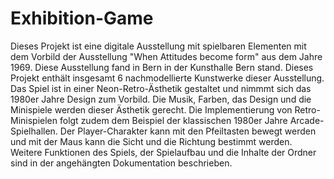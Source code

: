 # Exhibition-Game

Dieses Projekt ist eine digitale Ausstellung mit spielbaren Elementen mit dem Vorbild der Ausstellung "When Attitudes become form" aus dem Jahre 1969. Diese Ausstellung fand in Bern in der Kunsthalle Bern stand. Dieses Projekt enthält insgesamt 6 nachmodellierte Kunstwerke dieser Ausstellung. 
Das Spiel ist in einer Neon-Retro-Ästhetik gestaltet und nimmmt sich das 1980er Jahre Design zum Vorbild. Die Musik, Farben, das Design und die Minispiele werden dieser Ästhetik gerecht. Die Implementierung von Retro-Minispielen folgt zudem dem Beispiel der klassischen 1980er Jahre Arcade-Spielhallen. 
Der Player-Charakter kann mit den Pfeiltasten bewegt werden und mit der Maus kann die Sicht und die Richtung bestimmt werden. 
Weitere Funktionen des Spiels, der Spielaufbau und die Inhalte der Ordner sind in der angehängten Dokumentation beschrieben. 
